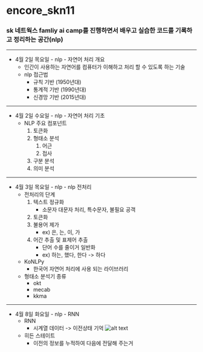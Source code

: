 # encore_skn11

### **sk 네트웍스 famliy ai camp를 진행하면서 배우고 실습한 코드를 기록하고 정리하는 공간(nlp)**

---

- 4월 2일 목요일 - nlp - 자연어 처리 개요
    - 인간이 사용하는 자연어를 컴퓨터가 이해하고 처리 할 수 있도록 하는 기술
    - nlp 접근법
        - 규칙 기반 (1950년대)
        - 통계적 기반 (1990년대)
        - 신경망 기반 (2015년대)

---

- 4월 2일 수요일 - nlp - 자연어 처리 기초
    - NLP 주요 컴포넌트
        1. 토큰화
        2. 형태소 분석
            1. 어근
            2. 접사
        3. 구분 분석
        4. 의미 분석

--- 

- 4월 3일 목요일 - nlp - nlp 전처리
    -  전처리의 단계
        1. 텍스트 정규화
            - 소문자 대문자 처리, 특수문자, 불필요 공객
        2. 토큰화
        3. 불용어 제가
            - ex) 은, 는, 이, 가
        4. 어간 추출 및 표제어 추출
            - 단어 수를 줄이거 일반화
            - ex) 하는, 했다, 한다 -> 하다
    - KoNLPy
        - 한국어 자연어 처리에 사용 되는 라이브러리 
    - 형태소 분석기 종류
        - okt
        - mecab
        - kkma

---

- 4월 8일 화요일 - nlp - RNN
    - RNN 
        - 시계열 데이터 -> 이전상태 기억
    ![alt text](이미지/image.png)
    - 히든 스테이트
        - 이전의 정보를 누적하여 다음에 전달해 주는거
